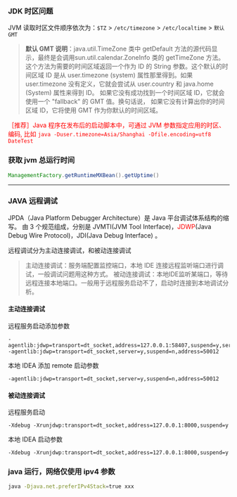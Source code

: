 ### JDK 时区问题

JVM 读取时区文件顺序依次为：`$TZ` > `/etc/timezone` > `/etc/localtime` > `默认GMT`

> **默认 GMT 说明**：java.util.TimeZone 类中 getDefault 方法的源代码显示，最终是会调用sun.util.calendar.ZoneInfo 类的 getTimeZone 方法。这个方法为需要的时间区域返回一个作为 ID 的 String 参数。这个默认的时间区域 ID 是从 user.timezone (system) 属性那里得到。如果 user.timezone 没有定义，它就会尝试从 user.country 和 java.home (System) 属性来得到 ID。 如果它没有成功找到一个时间区域 ID，它就会使用一个 "fallback"  的 GMT 值。换句话说， 如果它没有计算出你的时间区域 ID，它将使用 GMT 作为你默认的时间区域。

<font color="red">［推荐］Java 程序在发布后的启动脚本中，可通过 JVM 参数指定应用的时区、编码, 比如 `java -Duser.timezone=Asia/Shanghai -Dfile.encoding=utf8 DateTest` </font>

### 获取 jvm 总运行时间

```java
ManagementFactory.getRuntimeMXBean().getUptime()
```
---

### JAVA 远程调试

JPDA（Java Platform Debugger Architecture）是 Java 平台调试体系结构的缩写。
由 3 个规范组成，分别是 JVMTI(JVM Tool Interface)，<font color="red">JDWP</font>(Java Debug Wire Protocol)，JDI(Java Debug Interface) 。

远程调试分为主动连接调试，和被动连接调试

> 主动连接调试：服务端配置监控端口，本地 IDE 连接远程监听端口进行调试，一般调试问题用这种方式。
> 被动连接调试：本地IDE监听某端口，等待远程连接本地端口。一般用于远程服务启动不了，启动时连接到本地调试分析。

#### 主动连接调试

远程服务启动添加参数

```
-agentlib:jdwp=transport=dt_socket,address=127.0.0.1:58407,suspend=y,server=n
-agentlib:jdwp=transport=dt_socket,server=y,suspend=n,address=50012
```

本地 IDEA 添加 remote 启动参数

```
-agentlib:jdwp=transport=dt_socket,server=y,suspend=n,address=50012
```

#### 被动连接调试

远程服务启动

```
-Xdebug -Xrunjdwp:transport=dt_socket,address=127.0.0.1:8000,suspend=y
```

本地 IDEA 启动参数

```
-Xdebug -Xrunjdwp:transport=dt_socket,address=127.0.0.1:8000,suspend=y
```



### java 运行，网络仅使用 ipv4 参数

```bash
java -Djava.net.preferIPv4Stack=true xxx
```

